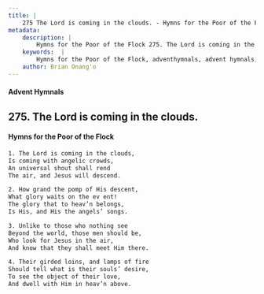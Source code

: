 ```yaml
---
title: |
    275 The Lord is coming in the clouds. - Hymns for the Poor of the Flock
metadata:
    description: |
        Hymns for the Poor of the Flock 275. The Lord is coming in the clouds.. The Lord is coming in the clouds, Is coming with angelic crowds, An universal shout shall rend  The air, and Jesus will descend. 
    keywords:  |
        Hymns for the Poor of the Flock, adventhymnals, advent hymnals, The Lord is coming in the clouds., The Lord is coming in the clouds,, 
    author: Brian Onang'o
---
```


#### Advent Hymnals
## 275. The Lord is coming in the clouds.
####  Hymns for the Poor of the Flock

```txt
1. The Lord is coming in the clouds,
Is coming with angelic crowds,
An universal shout shall rend 
The air, and Jesus will descend.

2. How grand the pomp of His descent,
What glory waits on the ev ent!
The glory that to heav’n belongs,
Is His, and His the angels’ songs.

3. Unlike to those who nothing see 
Beyond the world, those men should be, 
Who look for Jesus in the air,
And know that they shall meet Him there.

4. Their girded loins, and lamps of fire 
Should tell what is their souls’ desire,
To see the object of their love,
And dwell with Him in heav’n above.
```